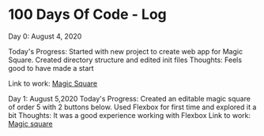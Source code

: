# 100 Days Of Code - Log

Day 0: August 4, 2020 

Today's Progress: Started with new project to create web app for Magic Square. Created directory structure
		and edited init files 
Thoughts: Feels good to have made a start

Link to work:   [Magic Square](https://github.com/Vaibz123/5-by-5-magic-square)

Day 1: August 5,2020
Today's Progress: Created an editable magic square of order 5 with 2 buttons below.
		  Used Flexbox for first time and explored it a bit
Thoughts: It was a good experience working with Flexbox
Link to work:   [Magic square](https://github.com/Vaibz123/5-by-5-magic-square)

